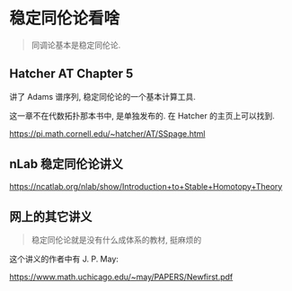 # 稳定同伦论看啥

> 同调论基本是稳定同伦论.

## Hatcher AT Chapter 5

讲了 Adams 谱序列, 稳定同伦论的一个基本计算工具.

这一章不在代数拓扑那本书中, 是单独发布的. 在 Hatcher 的主页上可以找到.

https://pi.math.cornell.edu/~hatcher/AT/SSpage.html

## nLab 稳定同伦论讲义

https://ncatlab.org/nlab/show/Introduction+to+Stable+Homotopy+Theory

## 网上的其它讲义

> 稳定同伦论就是没有什么成体系的教材, 挺麻烦的

这个讲义的作者中有 J. P. May:

https://www.math.uchicago.edu/~may/PAPERS/Newfirst.pdf
